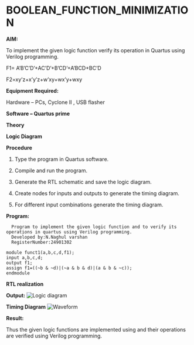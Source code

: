 # BOOLEAN_FUNCTION_MINIMIZATION

**AIM:**

To implement the given logic function verify its operation in Quartus using Verilog programming.

F1= A’B’C’D’+AC’D’+B’CD’+A’BCD+BC’D 

F2=xy’z+x’y’z+w’xy+wx’y+wxy

**Equipment Required:**

Hardware – PCs, Cyclone II , USB flasher

**Software – Quartus prime**

**Theory**

**Logic Diagram**

**Procedure**

1.	Type the program in Quartus software.

2.	Compile and run the program.

3.	Generate the RTL schematic and save the logic diagram.

4.	Create nodes for inputs and outputs to generate the timing diagram.

5.	For different input combinations generate the timing diagram.


**Program:**

```
  Program to implement the given logic function and to verify its operations in quartus using Verilog programming. 
  Developed by:N.Naghul varshan
  RegisterNumber:24901302
 ```
```
module funct1(a,b,c,d,f1);
input a,b,c,d;
output f1;
assign f1=((~b & ~d)|(~a & b & d)|(a & b & ~c));
endmodule
```
**RTL realization**

**Output:**
![Logic diagram](https://github.com/user-attachments/assets/0efbf9d9-12ca-4d23-955e-cced45104797)


**Timing Diagram**
![Waveform](https://github.com/user-attachments/assets/07e573ed-267d-4cdd-9aa0-a8d42c4cdc63)


**Result:**

Thus the given logic functions are implemented using and their operations are verified using Verilog programming.

